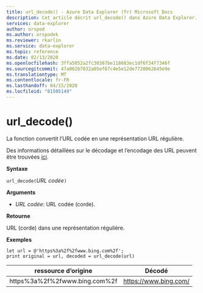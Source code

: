 ```yaml
---
title: url_decode() - Azure Data Explorer (fr) Microsoft Docs
description: Cet article décrit url_decode() dans Azure Data Explorer.
services: data-explorer
author: orspod
ms.author: orspodek
ms.reviewer: rkarlin
ms.service: data-explorer
ms.topic: reference
ms.date: 02/13/2020
ms.openlocfilehash: 3ffa5052a2fc30387be118683ec1df6f34f7346f
ms.sourcegitcommit: 47a002b7032a05ef67c4e5e12de7720062645e9e
ms.translationtype: MT
ms.contentlocale: fr-FR
ms.lasthandoff: 04/15/2020
ms.locfileid: "81505149"
---
```

# <a name="url_decode"></a>url_decode()

La fonction convertit l’URL codée en une représentation URL régulière. 

Des informations détaillées sur le décodage et l’encodage des URL peuvent être trouvées [ici](https://en.wikipedia.org/wiki/Percent-encoding).

**Syntaxe**

`url_decode(`*URL codée*`)`

**Arguments**

* *URL codée*: URL codée (corde).  

**Retourne**

URL (corde) dans une représentation régulière.

**Exemples**

```kusto
let url = @'https%3a%2f%2fwww.bing.com%2f';
print original = url, decoded = url_decode(url)
```

|ressource d’origine|Décodé|
|---|---|
|https%3a%2f%2fwww.bing.com%2f|https://www.bing.com/|



 